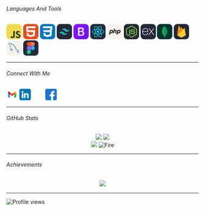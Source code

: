 

<h6 align="left">Languages And Tools</h6> 
<p align="left">
  <a href="https://developer.mozilla.org/en-US/docs/Web/JavaScript" target="_blank"><img src="language-icons/JavaScript.svg" alt="JavaScript" width="40" height="40"/></a>
  <a href="https://www.w3.org/html/" target="_blank"><img src="language-icons/HTML.svg" alt="HTML5" width="40" height="40"/></a>
  <a href="https://www.w3schools.com/css/" target="_blank"><img src="language-icons/CSS.svg" alt="CSS3" width="40" height="40"/></a>
  <a href="https://tailwindcss.com/" target="_blank"><img src="language-icons/TailwindCSS-Dark.svg" alt="Tailwind" width="40" height="40"/></a>
  <a href="https://getbootstrap.com" target="_blank"><img src="language-icons/Bootstrap.svg" alt="Bootstrap" width="40" height="40"/></a>
  <a href="https://reactjs.org/" target="_blank"><img src="language-icons/React-Dark.svg" alt="React" width="40" height="40"/></a>
  <a href="https://www.w3schools.com/php/" target="_blank"><img src="language-icons/PHP-Light.svg" alt="PHP" width="40" height="40"/></a>
  <a href="https://nodejs.org" target="_blank"><img src="language-icons/NodeJS-Dark.svg" alt="NodeJS" width="40" height="40"/></a>
  <a href="https://expressjs.com" target="_blank"><img src="language-icons/ExpressJS-Dark.svg" alt="ExpressJS" width="40" height="40"/></a>
  <a href="https://www.mongodb.com/" target="_blank"><img src="language-icons/MongoDB.svg" alt="MongoDB" width="40" height="40"/></a>
  <a href="https://firebase.google.com/" target="_blank"><img src="language-icons/Firebase-Dark.svg" alt="Firebase" width="40" height="40"/></a>
  <a href="https://www.mysql.com/" target="_blank"><img src="language-icons/MySQL-Light.svg" alt="MySQL" width="40" height="40"/></a>
  <a href="https://www.figma.com/" target="_blank"><img src="language-icons/Figma-Dark.svg" alt="Figma" width="40" height="40"/></a>
</p>

---

<h6 align="left"> Connect With Me</h6>
<p align="left">
  <a href="mailto:rusirujayanga@gmail.com"><img src="social-icons/Google.png" alt="Gmail" height="30" width="30"/></a>
  <a href="https://linkedin.com/in/rusiru jayanga" target="_blank"><img src="social-icons/linkedin.png" alt="LinkedIn" height="30" width="30"/></a>
  <a href="https://x.com/rusirujayanga" target="_blank"><img src="social-icons/twitter.png" alt="Twitter" height="30" width="30"/></a>
  <a href="https://www.facebook.com/rusiru.jayanga" target="_blank"><img src="social-icons/facebook.png" alt="Facebook" height="30" width="30"/></a>
</p>

---
<h6 align="left"> GitHub Stats </h6>
<p align="center">
  <img src="https://github-readme-stats.vercel.app/api/top-langs/?username=RusiruJayanga&theme=dark&hide_border=true&layout=compact" />
  <img src="https://github-readme-streak-stats.herokuapp.com/?user=RusiruJayanga&theme=dark&hide_border=true&no-bg=true" /><br/>
  <img src="https://github-readme-stats.vercel.app/api?username=RusiruJayanga&theme=dark&hide_border=true&show_icons=true" />
  <img src="https://user-images.githubusercontent.com/74038190/216122041-518ac897-8d92-4c6b-9b3f-ca01dcaf38ee.png" alt="Fire" width="200" />
</p>

---

<h6 align="left">  Achievements</h6>
<p align="center">
  <img src="https://github-profile-trophy.vercel.app/?username=RusiruJayanga&theme=highcontrast&no-frame=true&no-bg=true&margin-w=4" />
</p>

---

<p align="left">
  <img src="https://komarev.com/ghpvc/?username=rusirujayanga&label=Profile%20Views&color=0eb429&style=flat" alt="Profile views" />
</p>
